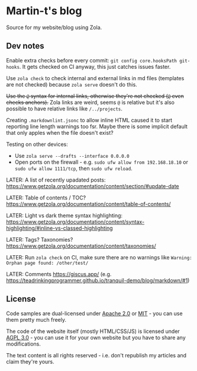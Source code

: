 # Martin-t's blog

Source for my website/blog using Zola.

## Dev notes

Enable extra checks before every commit: `git config core.hooksPath git-hooks`. It gets checked on CI anyway, this just catches issues faster.

Use `zola check` to check internal and external links in md files (templates are not checked) because `zola serve` doesn't do this.

~~Use the `@` syntax for internal links, otherwise they're not checked (`@` even checks anchors).~~ Zola links are weird, seems `@` is relative but it's also possible to have relative links like `/../projects`.

Creating `.markdownlint.jsonc` to allow inline HTML caused it to start reporting line length warnings too fsr. Maybe there is some implicit default that only apples when the file doesn't exist?

Testing on other devices:

- Use `zola serve --drafts --interface 0.0.0.0`
- Open ports on the firewall - e.g. `sudo ufw allow from 192.168.18.10` or `sudo ufw allow 1111/tcp`, then `sudo ufw reload`.

LATER: A list of recently upadated posts: <https://www.getzola.org/documentation/content/section/#update-date>

LATER: Table of contents / TOC? <https://www.getzola.org/documentation/content/table-of-contents/>

LATER: Light vs dark theme syntax highlighting: <https://www.getzola.org/documentation/content/syntax-highlighting/#inline-vs-classed-highlighting>

LATER: Tags? Taxonomies? <https://www.getzola.org/documentation/content/taxonomies/>

LATER: Run `zola check` on CI, make sure there are no warnings like `Warning: Orphan page found: /other/test/`

LATER: Comments <https://giscus.app/> (e.g. <https://teadrinkingprogrammer.github.io/tranquil-demo/blog/markdown/#1>)

## License

Code samples are dual-licensed under [Apache 2.0](LICENSE-APACHE-2.0.txt) or [MIT](LICENSE-MIT.txt) - you can use them pretty much freely.

The code of the website itself (mostly HTML/CSS/JS) is licensed under [AGPL 3.0](LICENSE-AGPL-3.0.txt) - you can use it for your own website but you have to share any modifications.

The text content is all rights reserved - i.e. don't republish my articles and claim they're yours.
